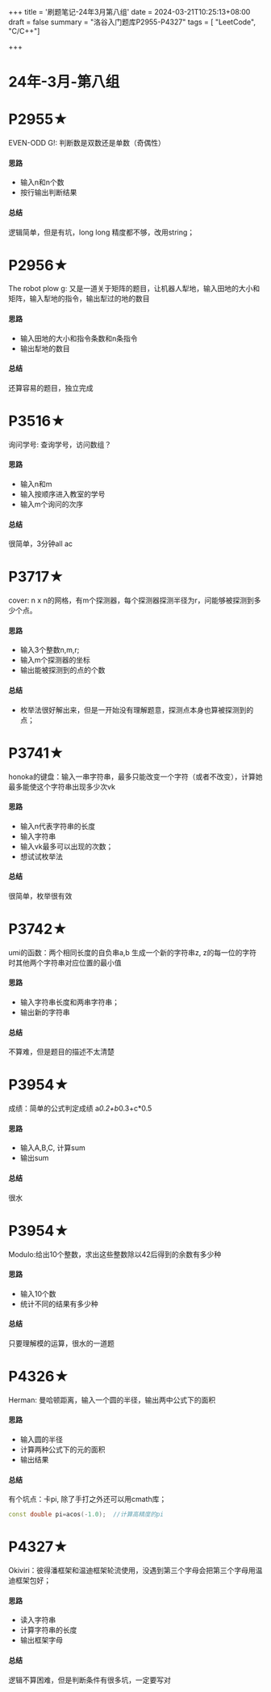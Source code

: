 +++
title = '刷题笔记-24年3月第八组'
date = 2024-03-21T10:25:13+08:00
draft = false
summary = "洛谷入门题库P2955-P4327"
tags = [ "LeetCode", "C/C++"]

+++

# 24年-3月-第八组
# P2955★
EVEN-ODD G!: 判断数是双数还是单数（奇偶性）
#### 思路
- 输入n和n个数
- 按行输出判断结果
#### 总结
逻辑简单，但是有坑，long long 精度都不够，改用string；

# P2956★
The robot plow g: 又是一道关于矩阵的题目，让机器人犁地，输入田地的大小和矩阵，输入犁地的指令，输出犁过的地的数目
#### 思路
- 输入田地的大小和指令条数和n条指令
- 输出犁地的数目
#### 总结
还算容易的题目，独立完成

# P3516★
询问学号: 查询学号，访问数组？
#### 思路
- 输入n和m
- 输入按顺序进入教室的学号
- 输入m个询问的次序
#### 总结
很简单，3分钟all ac

# P3717★
cover: n x n的网格，有m个探测器，每个探测器探测半径为r，问能够被探测到多少个点。
#### 思路
- 输入3个整数n,m,r;
- 输入m个探测器的坐标
- 输出能被探测到的点的个数
#### 总结
- 枚举法很好解出来，但是一开始没有理解题意，探测点本身也算被探测到的点；

# P3741★
honoka的键盘：输入一串字符串，最多只能改变一个字符（或者不改变），计算她最多能使这个字符串出现多少次vk
#### 思路
- 输入n代表字符串的长度
- 输入字符串
- 输入vk最多可以出现的次数；
- 想试试枚举法
#### 总结
很简单，枚举很有效

# P3742★
umi的函数：两个相同长度的自负串a,b 生成一个新的字符串z, z的每一位的字符时其他两个字符串对应位置的最小值
#### 思路
- 输入字符串长度和两串字符串；
- 输出新的字符串
#### 总结
不算难，但是题目的描述不太清楚

# P3954★
成绩：简单的公式判定成绩 a*0.2+b*0.3+c*0.5
#### 思路
- 输入A,B,C, 计算sum
- 输出sum
#### 总结
很水

# P3954★
Modulo:给出10个整数，求出这些整数除以42后得到的余数有多少种
#### 思路
- 输入10个数
- 统计不同的结果有多少种
#### 总结
只要理解模的运算，很水的一道题

# P4326★
Herman: 曼哈顿距离，输入一个圆的半径，输出两中公式下的面积
#### 思路
- 输入圆的半径
- 计算两种公式下的元的面积
- 输出结果
#### 总结
有个坑点：卡pi, 除了手打之外还可以用cmath库；
```c++
const double pi=acos(-1.0);  //计算高精度的pi
```

# P4327★
Okiviri：彼得潘框架和温迪框架轮流使用，没遇到第三个字母会把第三个字母用温迪框架包好；
#### 思路
- 读入字符串
- 计算字符串的长度
- 输出框架字母
#### 总结
逻辑不算困难，但是判断条件有很多坑，一定要写对